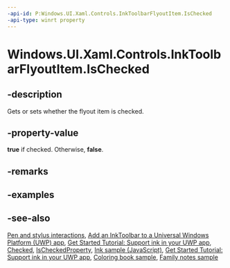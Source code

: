 ```yaml
---
-api-id: P:Windows.UI.Xaml.Controls.InkToolbarFlyoutItem.IsChecked
-api-type: winrt property
---
```


<!-- Property syntax.
public bool IsChecked { get;  set; }
-->

# Windows.UI.Xaml.Controls.InkToolbarFlyoutItem.IsChecked

## -description
Gets or sets whether the flyout item is checked.

## -property-value
**true** if checked. Otherwise, **false**.

## -remarks

## -examples

## -see-also
[Pen and stylus interactions](https://docs.microsoft.com/windows/uwp/input-and-devices/pen-and-stylus-interactions), [Add an InkToolbar to a Universal Windows Platform (UWP) app](https://docs.microsoft.com/windows/uwp/input-and-devices/ink-toolbar), [Get Started Tutorial: Support ink in your UWP app](https://docs.microsoft.com/windows/uwp/get-started/ink-walkthrough), [Checked](inktoolbarflyoutitem_checked.md), [IsCheckedProperty](inktoolbarflyoutitem_ischeckedproperty.md), [Ink sample (JavaScript)](https://github.com/Microsoft/Windows-universal-samples/tree/master/Samples/Ink), [Get Started Tutorial: Support ink in your UWP app](https://aka.ms/appsample-ink), [Coloring book sample](https://aka.ms/cpubsample-coloringbook), [Family notes sample](https://aka.ms/cpubsample-familynotessample)
